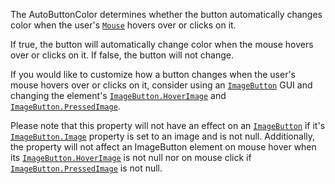 The AutoButtonColor determines whether the button automatically changes
color when the user's [`Mouse`](https://create.roblox.com/docs/reference/engine/classes/Mouse) hovers over or clicks on it.

If true, the button will automatically change color when the mouse hovers
over or clicks on it. If false, the button will not change.

If you would like to customize how a button changes when the user's mouse
hovers over or clicks on it, consider using an [`ImageButton`](https://create.roblox.com/docs/reference/engine/classes/ImageButton) GUI and
changing the element's [`ImageButton.HoverImage`](https://create.roblox.com/docs/reference/engine/classes/ImageButton#HoverImage) and
[`ImageButton.PressedImage`](https://create.roblox.com/docs/reference/engine/classes/ImageButton#PressedImage).

Please note that this property will not have an effect on an
[`ImageButton`](https://create.roblox.com/docs/reference/engine/classes/ImageButton) if it's [`ImageButton.Image`](https://create.roblox.com/docs/reference/engine/classes/ImageButton#Image) property is set to
an image and is not null. Additionally, the property will not affect an
ImageButton element on mouse hover when its [`ImageButton.HoverImage`](https://create.roblox.com/docs/reference/engine/classes/ImageButton#HoverImage)
is not null nor on mouse click if [`ImageButton.PressedImage`](https://create.roblox.com/docs/reference/engine/classes/ImageButton#PressedImage) is not
null.